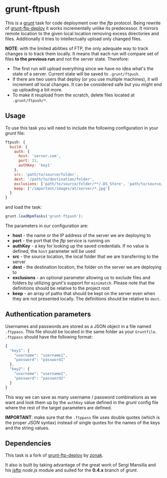 # grunt-ftpush

This is a [grunt](https://github.com/gruntjs/grunt) task for code deployment over the _ftp_ protocol. Being rewrite of [grunt-ftp-deploy](https://github.com/zonak/grunt-ftp-deploy) it works incrementally unlike its predecessor. It mirrors remote location to the given local location removing excess directories and files. Additionally it tries to intellectually upload only changed files.

**NOTE**: with the limited abilities of FTP, the only adequate way to track changes is to track them locally. It means that each run will compare set of files **to the previous run** and not the server state. Therefore:

  * The first run will upload everything since we have no idea what's the state of a server. Current state will be saved to `.grunt/ftpush`.
  * If there are two users that deploy (or you use multiple machines), it will increment _all_ local changes. It can be considered safe but you might end up uploading a bit more.
  * To make it reupload from the scratch, delete files located at `.grunt/ftpush/*`.

## Usage

To use this task you will need to include the following configuration in your _grunt_ file:

```javascript
ftpush: {
  build: {
    auth: {
      host: 'server.com',
      port: 21,
      authKey: 'key1'
    },
    src: 'path/to/source/folder',
    dest: '/path/to/destination/folder',
    exclusions: ['path/to/source/folder/**/.DS_Store', 'path/to/source/folder/**/Thumbs.db', 'dist/tmp']
    keep: ['/important/images/at/server/*.jpg']
  }
}
```

and load the task:

```javascript
grunt.loadNpmTasks('grunt-ftpush');
```

The parameters in our configuration are:

- **host** - the name or the IP address of the server we are deploying to
- **port** - the port that the _ftp_ service is running on
- **authKey** - a key for looking up the saved credentials. If no value is defined, the `host` parameter will be used
- **src** - the source location, the local folder that we are transferring to the server
- **dest** - the destination location, the folder on the server we are deploying to
- **exclusions** - an optional parameter allowing us to exclude files and folders by utilizing grunt's support for `minimatch`. Please note that the definitions should be relative to the project root
- **keep** - an array of paths that should be kept on the server even when they are not presented locally. The definitions should be relative to `dest`.

## Authentication parameters

Usernames and passwords are stored as a JSON object in a file named `.ftppass`. This file should be located in the same folder as your `Gruntfile`. `.ftppass` should have the following format:

```javascript
{
  "key1": {
    "username": "username1",
    "password": "password1"
  },
  "key2": {
    "username": "username2",
    "password": "password2"
  }
}
```

This way we can save as many username / password combinations as we want and look them up by the `authKey` value defined in the _grunt_ config file where the rest of the target parameters are defined.

**IMPORTANT**: make sure that the `.ftppass` file uses double quotes (which is the proper _JSON_ syntax) instead of single quotes for the names of the keys and the string values.

## Dependencies

This task is a fork of [grunt-ftp-deploy](https://github.com/zonak/grunt-ftp-deploy) by [zonak](https://github.com/zonak).

It also is built by taking advantage of the great work of Sergi Mansilla and his [jsftp](https://github.com/sergi/jsftp) _node.js_ module and suited for the **0.4.x** branch of _grunt_.